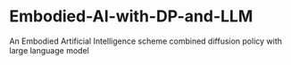 # Embodied-AI-with-DP-and-LLM
An Embodied Artificial Intelligence scheme  combined diffusion policy with large language model
